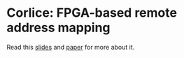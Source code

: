 # Corlice: FPGA-based remote address mapping

Read this [slides](https://docs.google.com/presentation/d/1d55QDiESIJbNCjvAC6Uwgwzjged4iIiV3QwaK9xjrtU/pub?start=false&loop=false&delayms=3000) and [paper](https://drive.google.com/file/d/0B9Q3i4Vp4rm2UmR0bm1lY2ZqTVU/view?usp=sharing) for more about it.
